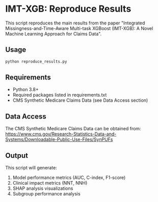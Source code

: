 # IMT-XGB: Reproduce Results

This script reproduces the main results from the paper "Integrated Missingness-and-Time-Aware Multi-task XGBoost (IMT-XGB): A Novel Machine Learning Approach for Claims Data".

## Usage

```bash
python reproduce_results.py
```

## Requirements

- Python 3.8+
- Required packages listed in requirements.txt
- CMS Synthetic Medicare Claims Data (see Data Access section)

## Data Access

The CMS Synthetic Medicare Claims Data can be obtained from:
https://www.cms.gov/Research-Statistics-Data-and-Systems/Downloadable-Public-Use-Files/SynPUFs

## Output

This script will generate:
1. Model performance metrics (AUC, C-index, F1-score)
2. Clinical impact metrics (NNT, NNH)
3. SHAP analysis visualizations
4. Subgroup performance analysis
